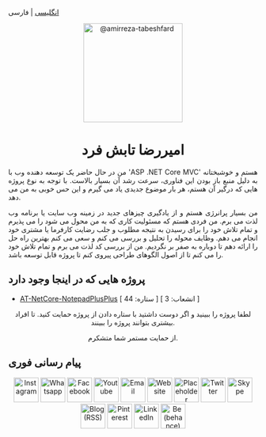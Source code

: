 [انگلیسی](./README.md) | فارسی
<p align="center">
	<img class="avatar rounded-2 avatar-user" src="https://avatars.githubusercontent.com/u/29227919?s=400&amp;u=41be4e9f240b912710db8e9004ad888a293077b1&amp;v=4" width="200" height="200" alt="@amirreza-tabeshfard">
</p>

<h1 align="center">
  امیررضا تابش فرد
</h1>
<div>
	<p align="justify">
		من در حال حاضر یک توسعه دهنده وب با 'ASP .NET Core MVC' هستم و خوشبختانه به دلیل منبع باز بودن این فناوری، سرعت رشد آن بسیار بالاست. با توجه به نوع پروژه هایی که درگیر آن هستم، هر بار موضوع جدیدی یاد می گیرم و این حس خوبی به من می دهد.
	</p>
	<p align="justify">
		من بسیار پرانرژی هستم و از یادگیری چیزهای جدید در زمینه وب سایت یا برنامه وب لذت می برم. من فردی هستم که مسئولیت کاری که به من محول می شود را می پذیرم و تمام تلاش خود را برای رسیدن به نتیجه مطلوب و جلب رضایت کارفرما یا مشتری خود انجام می دهم. وظایف محوله را تحلیل و بررسی می کنم و سعی می کنم بهترین راه حل را ارائه دهم تا دوباره به صفر بر نگردیم. من از بررسی کد لذت می برم و تمام تلاش خود را می کنم تا از اصول الگوهای طراحی پیروی کنم تا پروژه قابل توسعه باشد.
	</p>
</div>

## پروژه هایی که در اینجا وجود دارد
* [AT-NetCore-NotepadPlusPlus](https://github.com/amirreza-tabeshfard/AT-NetCore-NotepadPlusPlus) [ ستاره: 44 ] [ انشعاب: 3 ]

<p align="center">
  لطفا پروژه را ببینید و اگر دوست داشتید با ستاره دادن از پروژه حمایت کنید. تا افراد بیشتری بتوانند پروژه را ببینند.
</p>
<p align="center">
  از حمایت مستمر شما متشکرم.
</p>

## پیام رسانی فوری
<div align="center">
    <a style="text-decoration:none;" href="https://www.instagram.com/amirreza.tabeshfard/" target="_blank" rel="noopener">
	<img src="https://cdn.icon-icons.com/icons2/2858/PNG/512/instagram_ig_logo_icon_181651.png" style="width: 50px; heigth: 50px;" title="Instagram" />
    </a>
    <a style="text-decoration:none;" href="https://api.whatsapp.com/send?phone=+989126210946" target="_blank" rel="noopener">
	<img src="https://cdn.icon-icons.com/icons2/2858/PNG/512/whatsapp_logo_icon_181644.png" style="width: 50px; heigth: 50px;" title="Whatsapp" />
    </a>
    <a style="text-decoration:none;" href="#" target="_blank" rel="noopener">
	<img src="https://cdn.icon-icons.com/icons2/2858/PNG/512/facebook_logo_icon_181652.png" style="width: 50px; heigth: 50px;" title="Facebook" />
    </a>
    <a style="text-decoration:none;" href="#" target="_blank" rel="noopener">
	<img src="https://cdn.icon-icons.com/icons2/2858/PNG/512/youtube_logo_icon_181643.png" style="width: 50px; heigth: 50px;" title="Youtube" />
    </a>
    <a style="text-decoration:none;" href="#" target="_blank" rel="noopener">
	<img src="https://cdn.icon-icons.com/icons2/2858/PNG/512/email_mail_icon_181653.png" style="width: 50px; heigth: 50px;" title="Email" />
    </a>
    <a style="text-decoration:none;" href="#" target="_blank" rel="noopener">
	<img src="https://cdn.icon-icons.com/icons2/2858/PNG/512/site_web_network_icon_181647.png" style="width: 50px; heigth: 50px;" title="Website" />
    </a>
    <a style="text-decoration:none;" href="#" target="_blank" rel="noopener">
	<img src="https://cdn.icon-icons.com/icons2/2858/PNG/512/local_placeholder_map_marker_icon_181649.png" style="width: 50px; heigth: 50px;" title="Placeholder (Local)" />
    </a>
    <a style="text-decoration:none;" href="#" target="_blank" rel="noopener">
	<img src="https://cdn.icon-icons.com/icons2/2858/PNG/512/twitter_logo_icon_181645.png" style="width: 50px; heigth: 50px;" title="Twitter" />
    </a>
    <a style="text-decoration:none;" href="https://join.skype.com/invite/FamxfW2QwJcM" target="_blank" rel="noopener">
	<img src="https://cdn.icon-icons.com/icons2/2858/PNG/512/skype_logo_icon_181646.png" style="width: 50px; heigth: 50px;" title="Skype" />
    </a>
    <a style="text-decoration:none;" href="#" target="_blank" rel="noopener">
	<img src="https://cdn.icon-icons.com/icons2/2858/PNG/512/blog_rss_logo_icon_181654.png" style="width: 50px; heigth: 50px;" title="Blog (RSS)" />
    </a>
    <a style="text-decoration:none;" href="#" target="_blank" rel="noopener">
	<img src="https://cdn.icon-icons.com/icons2/2858/PNG/512/pinterest_logo_icon_181648.png" style="width: 50px; heigth: 50px;" title="Pinterest" />
    </a>
    <a style="text-decoration:none;" href="https://www.linkedin.com/in/amirreza-tabeshfard/" target="_blank" rel="noopener">
	<img src="https://cdn.icon-icons.com/icons2/2858/PNG/512/in_linkedin_logo_icon_181650.png" style="width: 50px; heigth: 50px;" title="LinkedIn" />
    </a>
    <a style="text-decoration:none;" href="#" target="_blank" rel="noopener">
	<img src="https://cdn.icon-icons.com/icons2/2858/PNG/512/be_behance_logo_icon_181655.png" style="width: 50px; heigth: 50px;" title="Be (behance)" />
    </a>
</div>
